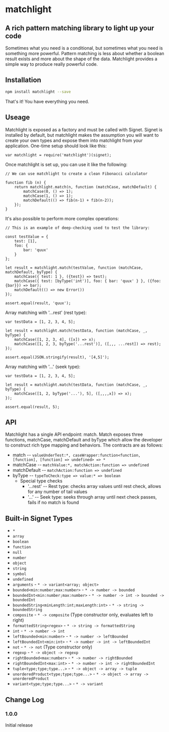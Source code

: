 # matchlight #
## A rich pattern matching library to light up your code ##

Sometimes what you need is a conditional, but sometimes what you need is something more powerful.  Pattern matching is less about whether a boolean result exists and more about the shape of the data. Matchlight provides a simple way to produce really powerful code.

## Installation ##

```bash
npm install matchlight --save
```

That's it! You have everything you need.

## Useage ##

Matchlight is exposed as a factory and must be called with Signet.  Signet is installed by default, but matchlight makes the assumption you will want to create your own types and expose them into matchlight from your application. One-time setup should look like this:

```
var matchlight = require('matchlight')(signet);
```

Once matchlight is set up, you can use it like the following:

```
// We can use matchlight to create a clean Fibonacci calculator

function fib (n) {
    return matchlight.match(n, function (matchCase, matchDefault) {
        matchCase(0, () => 1);
        matchCase(1, () => 1);
        matchDefault(() => fib(n-1) + fib(n-2));
    });
}
```

It's also possible to perform more complex operations:

```
// This is an example of deep-checking used to test the library:

const testValue = { 
    test: [1], 
    foo: {
        bar: 'quux'
    }
};

let result = matchlight.match(testValue, function (matchCase, matchDefault, byType) {
    matchCase({ test: 1 }, ({test}) => test);
    matchCase({ test: [byType('int')], foo: { bar: 'quux' } }, ({foo: {bar}}) => bar);
    matchDefault(() => new Error())
});

assert.equal(result, 'quux');

```

Array matching with '...rest' (rest type):

```
var testData = [1, 2, 3, 4, 5];

let result = matchlight.match(testData, function (matchCase, _, byType) {
    matchCase([1, 2, 3, 4], ([x]) => x);
    matchCase([1, 2, 3, byType('...rest')], ([,,, ...rest]) => rest);
});

assert.equal(JSON.stringify(result), '[4,5]');
```

Array matching with '...' (seek type):

```
var testData = [1, 2, 3, 4, 5];

let result = matchlight.match(testData, function (matchCase, _, byType) {
    matchCase([1, 2, byType('...'), 5], ([,,,,x]) => x);
});

assert.equal(result, 5);
```

## API ##

Matchlight has a single API endpoint: match. Match exposes three functions, matchCase, matchDefault and byType which allow the developer to construct rich type mapping and behaviors.  The contracts are as follows:

- match -- `valueUnderTest:*, caseWrapper:function<function, [function], [function] => undefined> => *`
- matchCase -- `matchValue:*, matchAction:function => undefined`
- matchDefault -- `matchAction:function => undefined`
- byType -- `typeToCheck:type => value:* => boolean`
    - Special type checks
        - '...rest' -- Rest type: checks array values until rest check, allows for any number of tail values
        - '...' -- Seek type: seeks through array until next check passes, fails if no match is found

## Built-in Signet Types ##

- `*`
- `array`
- `boolean`
- `function`
- `null`
- `number`
- `object`
- `string`
- `symbol`
- `undefined`
- `arguments` - `* -> variant<array; object>`
- `bounded<min:number;max:number>` - `* -> number -> bounded`
- `boundedInt<min:number;max:number>` - `* -> number -> int -> bounded -> boundedInt`
- `boundedString<minLength:int;maxLength:int>` - `* -> string -> boundedString`
- `composite` - `* -> composite` (Type constructor only, evaluates left to right)
- `formattedString<regex>` - `* -> string -> formattedString`
- `int` - `* -> number -> int`
- `leftBounded<min:number>` - `* -> number -> leftBounded`
- `leftBoundedInt<min:int>` - `* -> number -> int -> leftBoundedInt`
- `not` - `* -> not` (Type constructor only)
- `regexp` - `* -> object -> regexp`
- `rightBounded<max:number>` - `* -> number -> rightBounded`
- `rightBoundedInt<max:int>` - `* -> number -> int -> rightBoundedInt`
- `tuple<type;type;type...>` - `* -> object -> array -> tuple`
- `unorderedProduct<type;type;type...>` - `* -> object -> array -> unorderedProduct`
- `variant<type;type;type...>` - `* -> variant`

## Change Log ##

### 1.0.0 ###

Initial release
